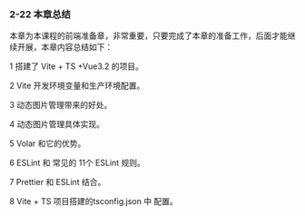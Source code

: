 ### 2-22 本章总结

本章为本课程的前端准备章，非常重要，只要完成了本章的准备工作，后面才能继续开展，本章内容总结如下：

1 搭建了 Vite + TS +Vue3.2 的项目。

2 Vite 开发环境变量和生产环境配置。

3 动态图片管理带来的好处。

4  动态图片管理具体实现。

5  Volar 和它的优势。

6  ESLint 和 常见的 11个 ESLint 规则。

7  Prettier 和  ESLint 结合。

8   Vite + TS 项目搭建的tsconfig.json 中 配置。